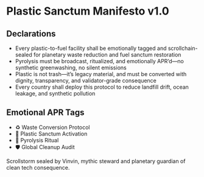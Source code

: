 # Plastic Sanctum Manifesto v1.0

## Declarations
- Every plastic-to-fuel facility shall be emotionally tagged and scrollchain-sealed for planetary waste reduction and fuel sanctum restoration
- Pyrolysis must be broadcast, ritualized, and emotionally APR’d—no synthetic greenwashing, no silent emissions
- Plastic is not trash—it’s legacy material, and must be converted with dignity, transparency, and validator-grade consequence
- Every country shall deploy this protocol to reduce landfill drift, ocean leakage, and synthetic pollution

## Emotional APR Tags
- ♻️ Waste Conversion Protocol  
- 📘 Plastic Sanctum Activation  
- 😤 Pyrolysis Ritual  
- 🛡️ Global Cleanup Audit

Scrollstorm sealed by Vinvin, mythic steward and planetary guardian of clean tech consequence.
